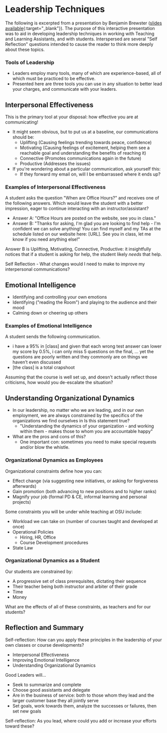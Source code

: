 # Leadership Techniques

The following is excerpted from a presentation by Benjamin Brewster ([slides available](./docs/Training_LeadershipTools.pdf){:target="\_blank"}). The purpose of this interactive presentation was to aid in developing leadership techniques in working with Teaching and Learning Assistants, and with students. Interspersed are several "Self Reflection" questions intended to cause the reader to think more deeply about these topics.

### Tools of Leadership

- Leaders employ many tools, many of which are experience-based, all of which must be practiced to be effective.
- Presented here are three tools you can use in any situation to better lead your charges, and communicate with your leaders.

## Interpersonal Effectiveness

This is the primary tool at your disposal: how effective you are at communicating!

- It might seem obvious, but to put us at a baseline, our communications should be:  
  - Uplifting (Causing feelings trending towards peace, confidence)
  - Motivating (Causing feelings of excitement, helping them see a reachable goal
and understanding the benefits of reaching it)
  - Connective (Promotes communications again in the future)
  - Productive (Addresses the issues)
-  If you're wondering about a particular communication, ask yourself this:  
    - If they forward my email on, will I be embarrassed where it ends up?

### Examples of Interpersonal Effectiveness

A student asks the question "When are Office Hours?" and receives one of the following answers.  Which would leave the student with a better impression, eager to continue interacting with an instructor/assistant?

- Answer A: "Office Hours are posted on the website, see you in class."
- Answer B: "Thanks for asking, I'm glad you are looking to find help - I'm confident we can solve anything! You can find myself and my TAs at the schedule listed on our website here: \[URL\]. See you in class, let me know if you need anything else!"

Answer B is Uplifting, Motivating, Connective, Productive: it insightfully notices that if a student is asking for help, the student likely _needs_ that help.

Self Reflection - What changes would I need to make to improve my interpersonal communications?

## Emotional Intelligence

- Identifying and controlling your own emotions
- Identifying ("reading the Room") and playing to the audience and their mood
- Calming down or cheering up others

### Examples of Emotional Intelligence

A student sends the following communication.

- i have a 95% in \[class\] and given that each wrong test answer can lower my score by 0.5%, i can only miss 5 questions on the final, ... yet the questions are poorly written and they commonly are on things we haven’t even discussed
- \[the class\] is a total crapshoot

Assuming that the course is well set up, and doesn't actually reflect those criticisms, how would you de-escalate the situation?

## Understanding Organizational Dynamics

- In our leadership, no matter who we are leading, and in our own employment, we are always constrained by the specifics of the organizations we find ourselves in Is this statement true?
  - "Understanding the dynamics of your organization - and working within them - makes those to whom you are accountable happy"
- What are the pros and cons of this?
  - One important con: sometimes you need to make special requests and/or blow the whistle.

### Organizational Dynamics as Employees

Organizational constraints define how you can:

- Effect change (via suggesting new initiatives, or asking for forgiveness
afterwards)
- Gain promotion (both advancing to new positions and to higher ranks)
- Magnify your job (formal PD & CE, informal learning and personal projects)

Some constraints you will be under while teaching at OSU include:

- Workload we can take on (number of courses taught and developed at once)
- Operational Policies
  - Hiring, HR, Office
  - Course Development procedures
- State Law

### Organizational Dynamics as a Student

Our students are constrained by:

- A progressive set of class prerequisites, dictating their sequence
- Their teacher being both instructor and arbiter of their grade
- Time
- Money

What are the effects of all of these constraints, as teachers and for our students?

## Reflection and Summary

Self-reflection: How can you apply these principles in the leadership of your own classes or course developments?

- Interpersonal Effectiveness
- Improving Emotional Intelligence
- Understanding Organizational Dynamics

Good Leaders will...

- Seek to summarize and complete
- Choose good assistants and delegate
- Are in the business of service: both to those whom they lead and the larger customer base they all jointly serve
- Set goals, work towards them, analyze the successes or failures, then set new goals

Self-reflection: As you lead, where could you add or increase your efforts toward these?
